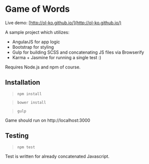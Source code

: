 # Game of Words

Live demo: [http://ol-ko.github.io/](http://ol-ko.github.io/)

A sample project which utilizes:
- AngularJS for app logic
- Bootstrap for styling
- Gulp for building SCSS and concatenating JS files via Browserify
- Karma + Jasmine for running a single test :)

Requires Node.js and npm of course.

## Installation


>  ``` npm install ```
  
>  ``` bower install ```
  
>  ``` gulp ``` 

Game should run on http://localhost:3000

## Testing

> ``` npm test ```

Test is written for already concatenated Javascript.
